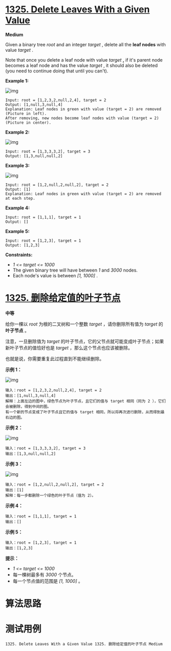 # [1325. Delete Leaves With a Given Value][enTitle]

**Medium**

Given a binary tree  *root*  and an integer  *target* , delete all the **leaf nodes**  with value  *target* .

Note that once you delete a leaf node with value  *target* **,** if it's parent node becomes a leaf node and has the value  *target* , it should also be deleted (you need to continue doing that until you can't).



**Example 1:** 

![img](https://assets.leetcode.com/uploads/2020/01/09/sample_1_1684.png)

```
Input: root = [1,2,3,2,null,2,4], target = 2
Output: [1,null,3,null,4]
Explanation: Leaf nodes in green with value (target = 2) are removed (Picture in left). 
After removing, new nodes become leaf nodes with value (target = 2) (Picture in center).

```

**Example 2:** 

![img](https://assets.leetcode.com/uploads/2020/01/09/sample_2_1684.png)

```
Input: root = [1,3,3,3,2], target = 3
Output: [1,3,null,null,2]

```

**Example 3:** 

![img](https://assets.leetcode.com/uploads/2020/01/15/sample_3_1684.png)

```
Input: root = [1,2,null,2,null,2], target = 2
Output: [1]
Explanation: Leaf nodes in green with value (target = 2) are removed at each step.

```

**Example 4:** 

```
Input: root = [1,1,1], target = 1
Output: []

```

**Example 5:** 

```
Input: root = [1,2,3], target = 1
Output: [1,2,3]

```



**Constraints:** 

-  *1 <= target <= 1000*  
- The given binary tree will have between  *1*  and  *3000*  nodes. 
- Each node's value is between  *[1, 1000]* .


# [1325. 删除给定值的叶子节点][cnTitle]

**中等**

给你一棵以  *root*  为根的二叉树和一个整数  *target*  ，请你删除所有值为  *target*  的 **叶子节点**  。

注意，一旦删除值为  *target*  的叶子节点，它的父节点就可能变成叶子节点；如果新叶子节点的值恰好也是  *target*  ，那么这个节点也应该被删除。

也就是说，你需要重复此过程直到不能继续删除。



**示例 1：** 

![img](https://assets.leetcode-cn.com/aliyun-lc-upload/uploads/2020/01/16/sample_1_1684.png)

```
输入：root = [1,2,3,2,null,2,4], target = 2
输出：[1,null,3,null,4]
解释：上面左边的图中，绿色节点为叶子节点，且它们的值与 target 相同（同为 2 ），它们会被删除，得到中间的图。
有一个新的节点变成了叶子节点且它的值与 target 相同，所以将再次进行删除，从而得到最右边的图。

```

**示例 2：** 

![img](https://assets.leetcode-cn.com/aliyun-lc-upload/uploads/2020/01/16/sample_2_1684.png)

```
输入：root = [1,3,3,3,2], target = 3
输出：[1,3,null,null,2]

```

**示例 3：** 

![img](https://assets.leetcode-cn.com/aliyun-lc-upload/uploads/2020/01/16/sample_3_1684.png)

```
输入：root = [1,2,null,2,null,2], target = 2
输出：[1]
解释：每一步都删除一个绿色的叶子节点（值为 2）。
```

**示例 4：** 

```
输入：root = [1,1,1], target = 1
输出：[]

```

**示例 5：** 

```
输入：root = [1,2,3], target = 1
输出：[1,2,3]

```



**提示：** 

-  *1 <= target <= 1000*  
- 每一棵树最多有  *3000*  个节点。 
- 每一个节点值的范围是  *[1, 1000]*  。




# 算法思路

# 测试用例
```
1325. Delete Leaves With a Given Value 1325. 删除给定值的叶子节点 Medium
```

[enTitle]: https://leetcode.com/problems/delete-leaves-with-a-given-value/
[cnTitle]: https://leetcode-cn.com/problems/delete-leaves-with-a-given-value/
